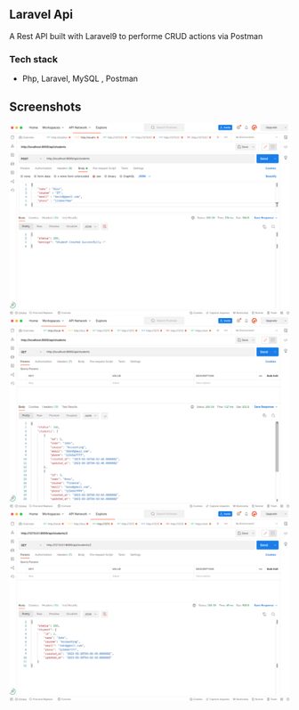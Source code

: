 ## Laravel Api

A Rest API built with Laravel9 to performe CRUD actions via Postman

### Tech stack

-   Php, Laravel, MySQL , Postman

## Screenshots

![home-page](/public/assets/adding-student-data.png)
![home-page](/public/assets/get-request-for-all-data.png)
![home-page](/public/assets/get-student-by-id.png)
